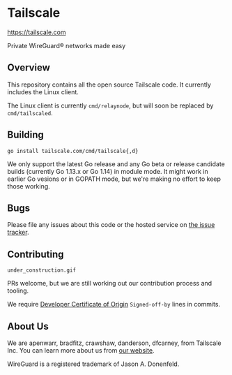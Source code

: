 # Tailscale

https://tailscale.com

Private WireGuard® networks made easy

## Overview

This repository contains all the open source Tailscale code.
It currently includes the Linux client.

The Linux client is currently `cmd/relaynode`, but will
soon be replaced by `cmd/tailscaled`.

## Building

```
go install tailscale.com/cmd/tailscale{,d}
```

We only support the latest Go release and any Go beta or release
candidate builds (currently Go 1.13.x or Go 1.14) in module mode. It
might work in earlier Go vesions or in GOPATH mode, but we're making
no effort to keep those working.

## Bugs

Please file any issues about this code or the hosted service on
[the issue tracker](https://github.com/tailscale/tailscale/issues).

## Contributing

`under_construction.gif`

PRs welcome, but we are still working out our contribution process and
tooling.

We require [Developer Certificate of
Origin](https://en.wikipedia.org/wiki/Developer_Certificate_of_Origin)
`Signed-off-by` lines in commits.

## About Us

We are apenwarr, bradfitz, crawshaw, danderson, dfcarney,
from Tailscale Inc.
You can learn more about us from [our website](https://tailscale.com).

WireGuard is a registered trademark of Jason A. Donenfeld.
